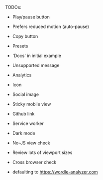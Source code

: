 TODOs:

- Play/pause button
- Prefers reduced motion (auto-pause)
- Copy button
- Presets
- 'Docs' in initial example
- Unsupported message
- Analytics
- Icon
- Social image

- Sticky mobile view
- Github link
- Service worker
- Dark mode

- No-JS view check
- Review lots of viewport sizes
- Cross browser check
- defaulting to https://wordle-analyzer.com
